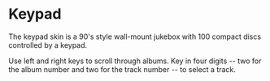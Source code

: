 # Keypad

The keypad skin is a 90's style wall-mount jukebox with 100 compact discs controlled by a keypad.

Use left and right keys to scroll through albums. Key in four digits -- two for the album number and two for the track number -- to select a track.
